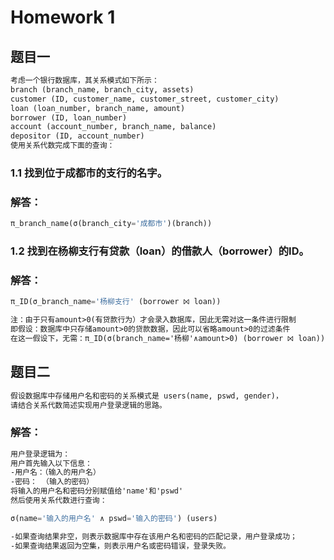 # Homework 1
## 题目一
```txt
考虑一个银行数据库，其关系模式如下所示：
branch (branch_name, branch_city, assets)
customer (ID, customer_name, customer_street, customer_city)
loan (loan_number, branch_name, amount)
borrower (ID, loan_number)
account (account_number, branch_name, balance)
depositor (ID, account_number)
使用关系代数完成下面的查询：
```
### 1.1 找到位于成都市的支行的名字。
### 解答：
```sql
π_branch_name(σ(branch_city='成都市')(branch))
```
### 1.2 找到在杨柳支行有贷款（loan）的借款人（borrower）的ID。
### 解答：
```sql
π_ID(σ_branch_name='杨柳支行' (borrower ⨝ loan))
```
```txt
注：由于只有amount>0(有贷款行为）才会录入数据库，因此无需对这一条件进行限制
即假设：数据库中只存储amount>0的贷款数据，因此可以省略amount>0的过滤条件
在这一假设下，无需：π_ID(σ(branch_name='杨柳'∧amount>0) (borrower ⨝ loan))
```
## 题目二
```txt
假设数据库中存储用户名和密码的关系模式是 users(name, pswd, gender)，
请结合关系代数简述实现用户登录逻辑的思路。
```
### 解答：
```txt
用户登录逻辑为：
用户首先输入以下信息：
-用户名：（输入的用户名）
-密码： （输入的密码）
将输入的用户名和密码分别赋值给'name'和'pswd'
然后使用关系代数进行查询：
```
```sql
σ(name='输入的用户名' ∧ pswd='输入的密码') (users)
```
```txt
-如果查询结果非空，则表示数据库中存在该用户名和密码的匹配记录，用户登录成功；
-如果查询结果返回为空集，则表示用户名或密码错误，登录失败。
```

